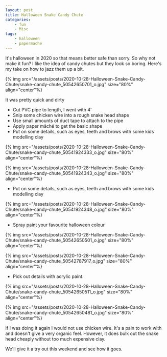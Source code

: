 ```yaml
---
layout: post
title: Halloween Snake Candy Chute
categories:
    - fun
    - Misc
tags:
    - halloween
    - papermache
---
```





It's halloween in 2020 so that means better safe than sorry. So why not make it fun? I like the idea of candy chutes but they look so boring. Here's my take on how to jazz them up a bit.




{% img src="/assets/posts/2020-10-28-Halloween-Snake-Candy-Chute/snake-candy-chute_50542650701_o.jpg" size="80%" align="center"%}


It was pretty quick and dirty




<ul><li>Cut PVC pipe to length, I went with 4'</li><li>Snip some chicken wire into a rough snake head shape</li><li>Use small amounts of duct tape to attach to the pipe</li><li>Apply paper mâché to get the basic shape</li><li>Put on some details, such as eyes, teeth and brows with some kids modelling clay</li></ul>




{% img src="/assets/posts/2020-10-28-Halloween-Snake-Candy-Chute/snake-candy-chute_50541924333_o.jpg" size="80%" align="center"%}




{% img src="/assets/posts/2020-10-28-Halloween-Snake-Candy-Chute/snake-candy-chute_50541924343_o.jpg" size="80%" align="center"%}




<ul><li>Put on some details, such as eyes, teeth and brows with some kids modelling clay</li></ul>


{% img src="/assets/posts/2020-10-28-Halloween-Snake-Candy-Chute/snake-candy-chute_50541924348_o.jpg" size="80%" align="center"%}


<ul id="block-de9e7db4-91e5-41c4-85cb-9c94603be7ff"><li>Spray paint your favourite halloween colour</li></ul>




{% img src="/assets/posts/2020-10-28-Halloween-Snake-Candy-Chute/snake-candy-chute_50542650501_o.jpg" size="80%" align="center"%}




{% img src="/assets/posts/2020-10-28-Halloween-Snake-Candy-Chute/snake-candy-chute_50542787917_o.jpg" size="80%" align="center"%}




<ul><li>Pick out details with acrylic paint.</li></ul>




{% img src="/assets/posts/2020-10-28-Halloween-Snake-Candy-Chute/snake-candy-chute_50542650511_o.jpg" size="80%" align="center"%}




{% img src="/assets/posts/2020-10-28-Halloween-Snake-Candy-Chute/snake-candy-chute_50542650481_o.jpg" size="80%" align="center"%}




If I was doing it again I would not use chicken wire. It's a pain to work with and doesn't give a very organic feel. However, it does bulk out the snake head cheaply without too much expensive clay.




We'll give it a try out this weekend and see how it goes.









